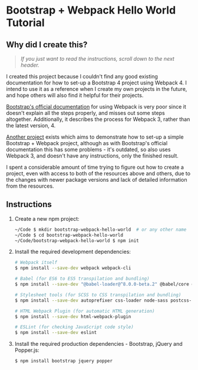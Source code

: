 Bootstrap + Webpack Hello World Tutorial
========================================

Why did I create this?
----------------------

> *If you just want to read the instructions, scroll down to the next header.*

I created this project because I couldn't find any good existing documentation
for how to set-up a Bootstrap 4 project using Webpack 4. I intend to use it as
a reference when I create my own projects in the future, and hope others will
also find it helpful for their projects.

[Bootstrap's official documentation] for using Webpack is very poor since it
doesn't explain all the steps properly, and misses out some steps altogether.
Additionally, it describes the process for Webpack 3, rather than the latest
version, 4.

[Bootstrap's official documentation]: https://getbootstrap.com/docs/4.0/getting-started/webpack/

[Another project] exists which aims to demonstrate how to set-up a simple
Bootstrap + Webpack project, although as with Bootstrap's official documentation
this has some problems - it's outdated, so also uses Webpack 3, and doesn't have
any instructions, only the finished result.

I spent a considerable amount of time trying to figure out how to create a
project, even with access to both of the resources above and others, due to the
changes with newer package versions and lack of detailed information from the
resources.

[Another project]: https://github.com/xdvarpunen/webpackboot

Instructions
------------

1.  Create a new npm project:

    ```sh
    ~/Code $ mkdir bootstrap-webpack-hello-world  # or any other name
    ~/Code $ cd bootstrap-webpack-hello-world
    ~/Code/bootstrap-webpack-hello-world $ npm init
    ```

2.  Install the required development dependencies:

    ```sh
    # Webpack itself
    $ npm install --save-dev webpack webpack-cli

    # Babel (for ES6 to ES5 transpilation and bundling)
    $ npm install --save-dev "@babel-loader@^8.0.0-beta.2" @babel/core @babel/preset-env

    # Stylesheet tools (for SCSS to CSS transpilation and bundling)
    $ npm install --save-dev autoprefixer css-loader node-sass postcss-loader precss sass-loader style-loader

    # HTML Webpack Plugin (for automatic HTML generation)
    $ npm install --save-dev html-webpack-plugin

    # ESLint (for checking JavaScript code style)
    $ npm install --save-dev eslint
    ```

3.  Install the required production dependencies - Bootstrap, jQuery and
    Popper.js:

    ```sh
    $ npm install bootstrap jquery popper
    ```
